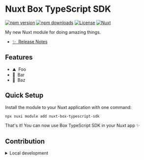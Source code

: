 <!--
Get your module up and running quickly.

Find and replace all on all files (CMD+SHIFT+F):
- Name: Nuxt Box TypeScript SDK
- Package name: nuxt-box-typescript-sdk
- Description: Box TypeScript SDK Nuxt module
-->

# Nuxt Box TypeScript SDK

[![npm version][npm-version-src]][npm-version-href]
[![npm downloads][npm-downloads-src]][npm-downloads-href]
[![License][license-src]][license-href]
[![Nuxt][nuxt-src]][nuxt-href]

My new Nuxt module for doing amazing things.

- [✨ &nbsp;Release Notes](/CHANGELOG.md)
<!-- - [🏀 Online playground](https://stackblitz.com/github/who-jonson/nuxt-box-typescript-sdk?file=playground%2Fapp.vue) -->
<!-- - [📖 &nbsp;Documentation](https://developer.box.com) -->

## Features

<!-- Highlight some of the features your module provide here -->
- ⛰ &nbsp;Foo
- 🚠 &nbsp;Bar
- 🌲 &nbsp;Baz

## Quick Setup

Install the module to your Nuxt application with one command:

```bash
npx nuxi module add nuxt-box-typescript-sdk
```

That's it! You can now use Box TypeScript SDK in your Nuxt app ✨


## Contribution

<details>
  <summary>Local development</summary>
  
  ```bash
  # Install dependencies
  npm install
  
  # Generate type stubs
  npm run dev:prepare
  
  # Develop with the playground
  npm run dev
  
  # Build the playground
  npm run dev:build
  
  # Run ESLint
  npm run lint
  
  # Run Vitest
  npm run test
  npm run test:watch
  
  # Release new version
  npm run release
  ```

</details>


<!-- Badges -->
[npm-version-src]: https://img.shields.io/npm/v/nuxt-box-typescript-sdk/latest.svg?style=flat&colorA=020420&colorB=00DC82
[npm-version-href]: https://npmjs.com/package/nuxt-box-typescript-sdk

[npm-downloads-src]: https://img.shields.io/npm/dm/nuxt-box-typescript-sdk.svg?style=flat&colorA=020420&colorB=00DC82
[npm-downloads-href]: https://npm.chart.dev/nuxt-box-typescript-sdk

[license-src]: https://img.shields.io/npm/l/nuxt-box-typescript-sdk.svg?style=flat&colorA=020420&colorB=00DC82
[license-href]: https://npmjs.com/package/nuxt-box-typescript-sdk

[nuxt-src]: https://img.shields.io/badge/Nuxt-020420?logo=nuxt.js
[nuxt-href]: https://nuxt.com
